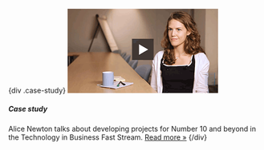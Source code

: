 {div .case-study}
[![Watch the video](/assets/images/strategy/case-studies/fast-stream/alice.png)](/digital/strategy/case-studies/fast-stream/ "Read the 'Fast Stream' case study")

##### Case study

Alice Newton talks about developing projects for Number 10 and beyond in the Technology in Business Fast Stream. [Read more »](/digital/strategy/case-studies/fast-stream/ "Read the 'Fast Stream' case study")
{/div}